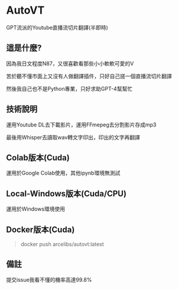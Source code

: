 # AutoVT
GPT流派的Youtube直播流切片翻譯(半即時)

## 這是什麼?
因為我日文程度N87，又很喜歡看那些小小軟軟可愛的V

苦於聽不懂市面上又沒有人做翻譯插件，只好自己搓一個直播流切片翻譯

然後我自己也不是Python專業，只好求助GPT-4幫幫忙

## 技術說明
運用Youtube DL去下載影片，運用FFmepeg去分割影片存成mp3

最後用Whisper去讀取wav轉文字印出，印出的文字再翻譯

## Colab版本(Cuda)
運用於Google Colab使用，其他ipynb環境無測試

## Local-Windows版本(Cuda/CPU)
運用於Windows環境使用

## Docker版本(Cuda)
> docker push arcelibs/autovt:latest


## 備註
提交issue我看不懂的機率高達99.8%



